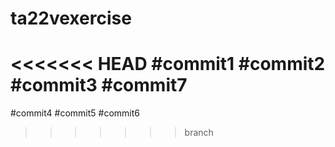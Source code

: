 # ta22vexercise
<<<<<<< HEAD
#commit1
#commit2
#commit3
#commit7
=======
#commit4
#commit5
#commit6
>>>>>>> branch
